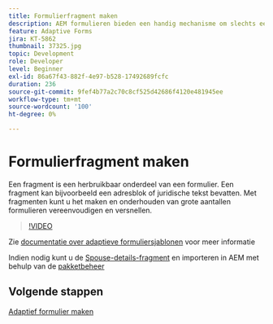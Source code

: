 ```yaml
---
title: Formulierfragment maken
description: AEM formulieren bieden een handig mechanisme om slechts eenmaal een formuliersegment als een deelvenster of een groep velden te maken en deze in adaptieve formulieren opnieuw te gebruiken.
feature: Adaptive Forms
jira: KT-5862
thumbnail: 37325.jpg
topic: Development
role: Developer
level: Beginner
exl-id: 86a67f43-882f-4e97-b528-17492689fcfc
duration: 236
source-git-commit: 9fef4b77a2c70c8cf525d42686f4120e481945ee
workflow-type: tm+mt
source-wordcount: '100'
ht-degree: 0%

---
```


# Formulierfragment maken

Een fragment is een herbruikbaar onderdeel van een formulier. Een fragment kan bijvoorbeeld een adresblok of juridische tekst bevatten. Met fragmenten kunt u het maken en onderhouden van grote aantallen formulieren vereenvoudigen en versnellen.


>[!VIDEO](https://video.tv.adobe.com/v/37325?quality=12&learn=on)



Zie [documentatie over adaptieve formuliersjablonen](https://experienceleague.adobe.com/docs/experience-manager-65/forms/adaptive-forms-basic-authoring/adaptive-form-fragments.html) voor meer informatie

Indien nodig kunt u de [Spouse-details-fragment](assets/spouse-details-fragment.zip) en importeren in AEM met behulp van de [pakketbeheer](http://localhost:4502/crx/packmgr/index.jsp)

## Volgende stappen

[Adaptief formulier maken](./create-adaptive-form.md)
